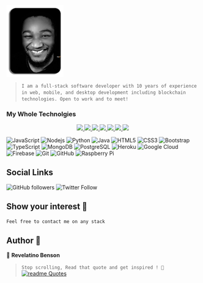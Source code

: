 <p align="left">
  <img align="center" width="150" src="/image.png" />

>`I am a full-stack software developer with 10 years of experience in web, mobile, and desktop development including blockchain technologies. Open to work and to meet!`  

  <h3 align="left">My Whole Technolgies</h3>
</p>
<!-- Badges -->
<p align="center">
  <a href="#">
    <img src="https://img.shields.io/badge/NodeJS-95%25 BEST-blue?style=flat-square">
  </a>
  
  <a href="#">
    <img src="https://img.shields.io/badge/PHP-98%25 BEST-blue?style=flat-square">
  </a>
  
<a href="#">
    <img src="https://img.shields.io/badge/Android Java-80%25 BEST-black?style=flat-square">
  </a>
  
<a href="#">
    <img src="https://img.shields.io/badge/ReactNative-88%25 BEST-black?style=flat-square">
  </a>
  
<a href="#">
    <img src="https://img.shields.io/badge/iOS xCode-68%25 BEST-orange?style=flat-square">
  </a>
  
  <a href="#">
    <img src="https://img.shields.io/badge/Blockchain-70%25 BEST-blueviolet?style=flat-square">
  </a>
  
   <a href="#">
    <img src="https://img.shields.io/badge/Embedded System-77%25 BEST-blueviolet?style=flat-square">
  </a>
  
![JavaScript](https://img.shields.io/badge/-JavaScript-black?style=flat-square&logo=javascript)
![Nodejs](https://img.shields.io/badge/-Nodejs-black?style=flat-square&logo=Node.js)
![Python](https://img.shields.io/badge/-Python-black?style=flat-square&logo=Python)
![Java](https://img.shields.io/badge/-Java-E34A86?style=flat-square&logo=java)
![HTML5](https://img.shields.io/badge/-HTML5-E34F26?style=flat-square&logo=html5&logoColor=white)
![CSS3](https://img.shields.io/badge/-CSS3-1572B6?style=flat-square&logo=css3)
![Bootstrap](https://img.shields.io/badge/-Bootstrap-563D7C?style=flat-square&logo=bootstrap)
![TypeScript](https://img.shields.io/badge/-TypeScript-007ACC?style=flat-square&logo=typescript)
![MongoDB](https://img.shields.io/badge/-MongoDB-black?style=flat-square&logo=mongodb)
![PostgreSQL](https://img.shields.io/badge/-PostgreSQL-336791?style=flat-square&logo=postgresql)
![Heroku](https://img.shields.io/badge/-Heroku-430098?style=flat-square&logo=heroku)
![Google Cloud](https://img.shields.io/badge/Google%20Cloud-black?style=flat-square&logo=google-cloud)
![Firebase](https://img.shields.io/badge/Firebase-039BE5?style=flat-square&logo=firebase)
![Git](https://img.shields.io/badge/-Git-black?style=flat-square&logo=git)
![GitHub](https://img.shields.io/badge/-GitHub-181717?style=flat-square&logo=github)
![Raspberry Pi](https://img.shields.io/badge/-Raspberry%20Pi-C51A4A?style=flat-square&logo=Raspberry-Pi)
</p>

## Social Links
![GitHub followers](https://img.shields.io/github/followers/nusktec?style=social)
![Twitter Follow](https://img.shields.io/twitter/follow/revelation_rsc?style=social)

## Show your interest 🌈

`Feel free to contact me on any stack `

## Author 🤗

👤 **Revelatino Benson**

>`Stop scrolling, Read that quote and get inspired ! 🚀`
[![readme Quotes](https://quotes-github-readme.vercel.app/api?theme=dark)](https://github.com/piyushsuthar/github-readme-quotes)
